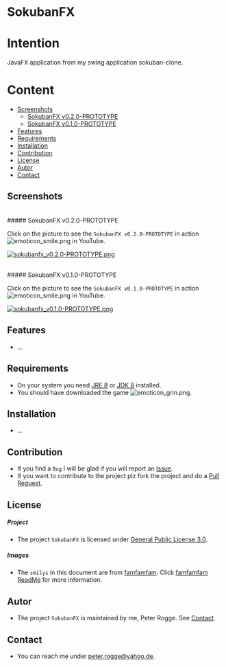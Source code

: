 SokubanFX
===



Intention
===

JavaFX application from my swing application sokuban-clone.



Content
===

* [Screenshots](#Screenshots)
    * [SokubanFX v0.2.0-PROTOTYPE](#SokubanFX_v0-2-0)
    * [SokubanFX v0.1.0-PROTOTYPE](#SokubanFX_v0-1-0)
* [Features](#Features)
* [Requirements](#Requirements)
* [Installation](#Installation)
* [Contribution](#Contribution)
* [License](#License)
* [Autor](#Autor)
* [Contact](#Contact)



Screenshots<a name="Screenshots" />
---

<br />
##### SokubanFX v0.2.0-PROTOTYPE<a name="SokubanFX_v0-2-0" />

Click on the picture to see the `SokubanFX v0.2.0-PROTOTYPE` in action 
![emoticon_smile.png][emoticon_smile] in YouTube.

[![sokubanfx_v0.2.0-PROTOTYPE.png][sokubanfx_v0.2.0-PROTOTYPE]](https://www.youtube.com/watch?v=iKBfqk0ANj8 "SokubanFX v0.2.0-PROTOTYPE")


<br />
##### SokubanFX v0.1.0-PROTOTYPE<a name="SokubanFX_v0-1-0" />

Click on the picture to see the `SokubanFX v0.1.0-PROTOTYPE` in action 
![emoticon_smile.png][emoticon_smile] in YouTube.

[![sokubanfx_v0.1.0-PROTOTYPE.png][sokubanfx_v0.1.0-PROTOTYPE]](https://www.youtube.com/watch?v=Kp1vWjLTIvY "SokubanFX v0.1.0-PROTOTYPE")



Features<a name="Features" />
---

* ...



Requirements<a name="Requirements" />
---

* On your system you need [JRE 8] or [JDK 8] installed.
* You should have downloaded the game ![emoticon_grin.png][emoticon_grin].



Installation<a name="Installation" />
---

* ...



Contribution<a name="Contribution" />
---

* If you find a `Bug` I will be glad if you will report an [Issue].
* If you want to contribute to the project plz fork the project and do a [Pull Request].



License<a name="License" />
---

##### Project
* The project `SokubanFX` is licensed under [General Public License 3.0].


##### Images
* The `smilys` in this document are from [famfamfam]. Click [famfamfam ReadMe] 
  for more information.



Autor<a name="Autor" />
---

* The project `SokubanFX` is maintained by me, Peter Rogge. 
  See [Contact](#Contact).



Contact<a name="Contact" />
---

* You can reach me under <peter.rogge@yahoo.de>.



[//]: # (Links)

[famfamfam]:http://www.famfamfam.com/
[famfamfam ReadMe]:https://github.com/Naoghuman/NetBeansIDE-AfterburnerFX-Plugin/files/7315/readme_famfamfam.txt
[FXML]:http://docs.oracle.com/javafx/2/fxml_get_started/jfxpub-fxml_get_started.htm
[General Public License 3.0]:http://www.gnu.org/licenses/gpl-3.0.en.html
[Issue]:https://github.com/Naoghuman/SokubanFX/issues
[JavaFX]:http://docs.oracle.com/javase/8/javase-clienttechnologies.htm
[JDK 8]:http://www.oracle.com/technetwork/java/javase/downloads/jdk8-downloads-2133151.html
[JRE 8]:http://www.oracle.com/technetwork/java/javase/downloads/jre8-downloads-2133155.html
[Maven]:http://maven.apache.org/
[NetBeans IDE]:https://netbeans.org/
[Open Source]:https://en.wikipedia.org/wiki/Open_source
[Pull Request]:https://help.github.com/articles/using-pull-requests



[//]: # (Images)

[sokubanfx_v0.1.0-PROTOTYPE]:https://cloud.githubusercontent.com/assets/8161815/14934322/9fe78dec-0ead-11e6-9899-cbc4d0eb2576.png
[sokubanfx_v0.2.0-PROTOTYPE]:https://cloud.githubusercontent.com/assets/8161815/15099058/64cdb6fa-154c-11e6-813f-3c275c13e3a9.png

[emoticon_smile]:https://cloud.githubusercontent.com/assets/8161815/10268707/76d6c5f2-6ac1-11e5-9330-15a8943f1b0d.png
[emoticon_grin]:https://cloud.githubusercontent.com/assets/8161815/10268709/7b073800-6ac1-11e5-85b3-d0e342acc403.png
[emoticon_tongue]:https://cloud.githubusercontent.com/assets/8161815/10268706/741f41fe-6ac1-11e5-88ea-1b4d807b2283.png
